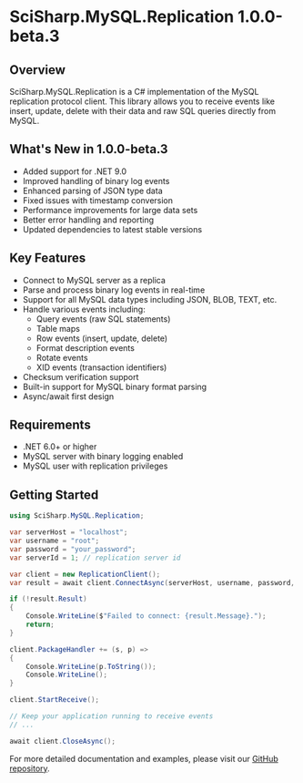 # SciSharp.MySQL.Replication 1.0.0-beta.3

## Overview
SciSharp.MySQL.Replication is a C# implementation of the MySQL replication protocol client. This library allows you to receive events like insert, update, delete with their data and raw SQL queries directly from MySQL.

## What's New in 1.0.0-beta.3
- Added support for .NET 9.0
- Improved handling of binary log events
- Enhanced parsing of JSON type data
- Fixed issues with timestamp conversion
- Performance improvements for large data sets
- Better error handling and reporting
- Updated dependencies to latest stable versions

## Key Features
- Connect to MySQL server as a replica
- Parse and process binary log events in real-time
- Support for all MySQL data types including JSON, BLOB, TEXT, etc.
- Handle various events including:
  - Query events (raw SQL statements)
  - Table maps
  - Row events (insert, update, delete)
  - Format description events
  - Rotate events
  - XID events (transaction identifiers)
- Checksum verification support
- Built-in support for MySQL binary format parsing
- Async/await first design

## Requirements
- .NET 6.0+ or higher
- MySQL server with binary logging enabled
- MySQL user with replication privileges

## Getting Started
```csharp
using SciSharp.MySQL.Replication;

var serverHost = "localhost";
var username = "root";
var password = "your_password";
var serverId = 1; // replication server id

var client = new ReplicationClient();
var result = await client.ConnectAsync(serverHost, username, password, serverId);

if (!result.Result)
{
    Console.WriteLine($"Failed to connect: {result.Message}.");
    return;
}

client.PackageHandler += (s, p) =>
{
    Console.WriteLine(p.ToString());
    Console.WriteLine();
}

client.StartReceive();

// Keep your application running to receive events
// ...

await client.CloseAsync();
```

For more detailed documentation and examples, please visit our [GitHub repository](https://github.com/SciSharp/dotnet-mysql-replication).